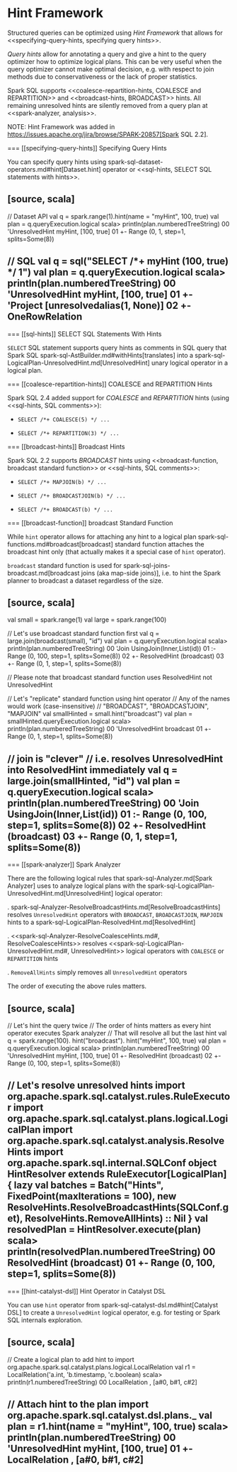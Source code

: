 # Hint Framework

Structured queries can be optimized using *Hint Framework* that allows for <<specifying-query-hints, specifying query hints>>.

*Query hints* allow for annotating a query and give a hint to the query optimizer how to optimize logical plans. This can be very useful when the query optimizer cannot make optimal decision, e.g. with respect to join methods due to conservativeness or the lack of proper statistics.

Spark SQL supports <<coalesce-repartition-hints, COALESCE and REPARTITION>> and <<broadcast-hints, BROADCAST>> hints. All remaining unresolved hints are silently removed from a query plan at <<spark-analyzer, analysis>>.

NOTE: Hint Framework was added in https://issues.apache.org/jira/browse/SPARK-20857[Spark SQL 2.2].

=== [[specifying-query-hints]] Specifying Query Hints

You can specify query hints using spark-sql-dataset-operators.md#hint[Dataset.hint] operator or <<sql-hints, SELECT SQL statements with hints>>.

[source, scala]
----
// Dataset API
val q = spark.range(1).hint(name = "myHint", 100, true)
val plan = q.queryExecution.logical
scala> println(plan.numberedTreeString)
00 'UnresolvedHint myHint, [100, true]
01 +- Range (0, 1, step=1, splits=Some(8))

// SQL
val q = sql("SELECT /*+ myHint (100, true) */ 1")
val plan = q.queryExecution.logical
scala> println(plan.numberedTreeString)
00 'UnresolvedHint myHint, [100, true]
01 +- 'Project [unresolvedalias(1, None)]
02    +- OneRowRelation
----

=== [[sql-hints]] SELECT SQL Statements With Hints

`SELECT` SQL statement supports query hints as comments in SQL query that Spark SQL spark-sql-AstBuilder.md#withHints[translates] into a spark-sql-LogicalPlan-UnresolvedHint.md[UnresolvedHint] unary logical operator in a logical plan.

=== [[coalesce-repartition-hints]] COALESCE and REPARTITION Hints

Spark SQL 2.4 added support for *COALESCE* and *REPARTITION* hints (using <<sql-hints, SQL comments>>):

* `SELECT /*+ COALESCE(5) */ ...`

* `SELECT /*+ REPARTITION(3) */ ...`

=== [[broadcast-hints]] Broadcast Hints

Spark SQL 2.2 supports *BROADCAST* hints using <<broadcast-function, broadcast standard function>> or <<sql-hints, SQL comments>>:

* `SELECT /*+ MAPJOIN(b) */ ...`

* `SELECT /*+ BROADCASTJOIN(b) */ ...`

* `SELECT /*+ BROADCAST(b) */ ...`

=== [[broadcast-function]] broadcast Standard Function

While `hint` operator allows for attaching any hint to a logical plan spark-sql-functions.md#broadcast[broadcast] standard function attaches the broadcast hint only (that actually makes it a special case of `hint` operator).

`broadcast` standard function is used for spark-sql-joins-broadcast.md[broadcast joins (aka map-side joins)], i.e. to hint the Spark planner to broadcast a dataset regardless of the size.

[source, scala]
----
val small = spark.range(1)
val large = spark.range(100)

// Let's use broadcast standard function first
val q = large.join(broadcast(small), "id")
val plan = q.queryExecution.logical
scala> println(plan.numberedTreeString)
00 'Join UsingJoin(Inner,List(id))
01 :- Range (0, 100, step=1, splits=Some(8))
02 +- ResolvedHint (broadcast)
03    +- Range (0, 1, step=1, splits=Some(8))

// Please note that broadcast standard function uses ResolvedHint not UnresolvedHint

// Let's "replicate" standard function using hint operator
// Any of the names would work (case-insensitive)
// "BROADCAST", "BROADCASTJOIN", "MAPJOIN"
val smallHinted = small.hint("broadcast")
val plan = smallHinted.queryExecution.logical
scala> println(plan.numberedTreeString)
00 'UnresolvedHint broadcast
01 +- Range (0, 1, step=1, splits=Some(8))

// join is "clever"
// i.e. resolves UnresolvedHint into ResolvedHint immediately
val q = large.join(smallHinted, "id")
val plan = q.queryExecution.logical
scala> println(plan.numberedTreeString)
00 'Join UsingJoin(Inner,List(id))
01 :- Range (0, 100, step=1, splits=Some(8))
02 +- ResolvedHint (broadcast)
03    +- Range (0, 1, step=1, splits=Some(8))
----

=== [[spark-analyzer]] Spark Analyzer

There are the following logical rules that spark-sql-Analyzer.md[Spark Analyzer] uses to analyze logical plans with the spark-sql-LogicalPlan-UnresolvedHint.md[UnresolvedHint] logical operator:

. spark-sql-Analyzer-ResolveBroadcastHints.md[ResolveBroadcastHints] resolves `UnresolvedHint` operators with `BROADCAST`, `BROADCASTJOIN`, `MAPJOIN` hints to a spark-sql-LogicalPlan-ResolvedHint.md[ResolvedHint]

. <<spark-sql-Analyzer-ResolveCoalesceHints.md#, ResolveCoalesceHints>> resolves <<spark-sql-LogicalPlan-UnresolvedHint.md#, UnresolvedHint>> logical operators with `COALESCE` or `REPARTITION` hints

. `RemoveAllHints` simply removes all `UnresolvedHint` operators

The order of executing the above rules matters.

[source, scala]
----
// Let's hint the query twice
// The order of hints matters as every hint operator executes Spark analyzer
// That will resolve all but the last hint
val q = spark.range(100).
  hint("broadcast").
  hint("myHint", 100, true)
val plan = q.queryExecution.logical
scala> println(plan.numberedTreeString)
00 'UnresolvedHint myHint, [100, true]
01 +- ResolvedHint (broadcast)
02    +- Range (0, 100, step=1, splits=Some(8))

// Let's resolve unresolved hints
import org.apache.spark.sql.catalyst.rules.RuleExecutor
import org.apache.spark.sql.catalyst.plans.logical.LogicalPlan
import org.apache.spark.sql.catalyst.analysis.ResolveHints
import org.apache.spark.sql.internal.SQLConf
object HintResolver extends RuleExecutor[LogicalPlan] {
  lazy val batches =
    Batch("Hints", FixedPoint(maxIterations = 100),
      new ResolveHints.ResolveBroadcastHints(SQLConf.get),
      ResolveHints.RemoveAllHints) :: Nil
}
val resolvedPlan = HintResolver.execute(plan)
scala> println(resolvedPlan.numberedTreeString)
00 ResolvedHint (broadcast)
01 +- Range (0, 100, step=1, splits=Some(8))
----

=== [[hint-catalyst-dsl]] Hint Operator in Catalyst DSL

You can use `hint` operator from spark-sql-catalyst-dsl.md#hint[Catalyst DSL] to create a `UnresolvedHint` logical operator, e.g. for testing or Spark SQL internals exploration.

[source, scala]
----
// Create a logical plan to add hint to
import org.apache.spark.sql.catalyst.plans.logical.LocalRelation
val r1 = LocalRelation('a.int, 'b.timestamp, 'c.boolean)
scala> println(r1.numberedTreeString)
00 LocalRelation <empty>, [a#0, b#1, c#2]

// Attach hint to the plan
import org.apache.spark.sql.catalyst.dsl.plans._
val plan = r1.hint(name = "myHint", 100, true)
scala> println(plan.numberedTreeString)
00 'UnresolvedHint myHint, [100, true]
01 +- LocalRelation <empty>, [a#0, b#1, c#2]
----
